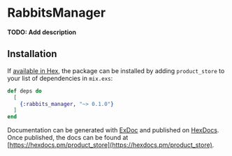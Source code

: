 # RabbitsManager 

**TODO: Add description**

## Installation

If [available in Hex](https://hex.pm/docs/publish), the package can be installed
by adding `product_store` to your list of dependencies in `mix.exs`:

```elixir
def deps do
  [
    {:rabbits_manager, "~> 0.1.0"}
  ]
end
```

Documentation can be generated with [ExDoc](https://github.com/elixir-lang/ex_doc)
and published on [HexDocs](https://hexdocs.pm). Once published, the docs can
be found at [https://hexdocs.pm/product_store](https://hexdocs.pm/product_store).


